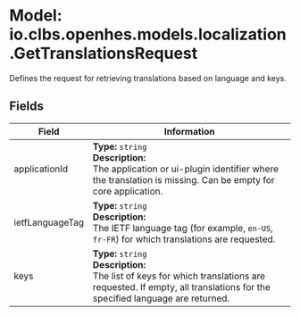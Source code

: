 # Model: io.clbs.openhes.models.localization.GetTranslationsRequest

Defines the request for retrieving translations based on language and keys.

## Fields

| Field | Information |
| --- | --- |
| applicationId | <b>Type:</b> `string`<br><b>Description:</b><br>The application or ui-plugin identifier where the translation is missing. Can be empty for core application. |
| ietfLanguageTag | <b>Type:</b> `string`<br><b>Description:</b><br>The IETF language tag (for example, `en-US`, `fr-FR`) for which translations are requested. |
| keys | <b>Type:</b> `string`<br><b>Description:</b><br>The list of keys for which translations are requested. If empty, all translations for the specified language are returned. |

